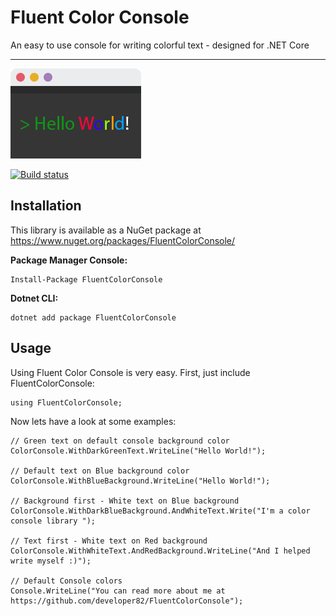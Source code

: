 Fluent Color Console
===================


An easy to use console for writing colorful text - designed for .NET Core

----------

![Fluent Color Console](https://github.com/developer82/FluentColorConsole/blob/master/Logo.png?raw=true)

[![Build status](https://ci.appveyor.com/api/projects/status/gob5yjggdok58q5y?svg=true)](https://ci.appveyor.com/project/developer82/fluentcolorconsole)

Installation
-------------
This library is available as a NuGet package at https://www.nuget.org/packages/FluentColorConsole/

**Package Manager Console:**

    Install-Package FluentColorConsole

**Dotnet CLI:**

    dotnet add package FluentColorConsole

Usage
--------
Using Fluent Color Console is very easy.
First, just include FluentColorConsole:

    using FluentColorConsole;

Now lets have a look at some examples:

    // Green text on default console background color
    ColorConsole.WithDarkGreenText.WriteLine("Hello World!");
    
    // Default text on Blue background color
    ColorConsole.WithBlueBackground.WriteLine("Hello World!");

    // Background first - White text on Blue background
    ColorConsole.WithDarkBlueBackground.AndWhiteText.Write("I'm a color console library ");

    // Text first - White text on Red background
    ColorConsole.WithWhiteText.AndRedBackground.WriteLine("And I helped write myself :)");

    // Default Console colors
    Console.WriteLine("You can read more about me at https://github.com/developer82/FluentColorConsole");

